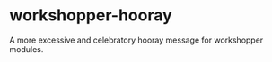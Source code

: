 workshopper-hooray
==================

A more excessive and celebratory hooray message for workshopper modules.

